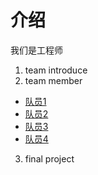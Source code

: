 # 介绍
我们是工程师


1. team introduce
2. team member
* [队员1]()
* [队员2]()
* [队员3]()
* [队员4]()

3. final project